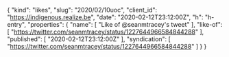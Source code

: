 {
  "kind": "likes",
  "slug": "2020/02/10uoc",
  "client_id": "https://indigenous.realize.be",
  "date": "2020-02-12T23:12:00Z",
  "h": "h-entry",
  "properties": {
    "name": [
      "Like of @seanmtracey's tweet"
    ],
    "like-of": [
      "https://twitter.com/seanmtracey/status/1227644966584844288"
    ],
    "published": [
      "2020-02-12T23:12:00Z"
    ],
    "syndication": [
      "https://twitter.com/seanmtracey/status/1227644966584844288"
    ]
  }
}
